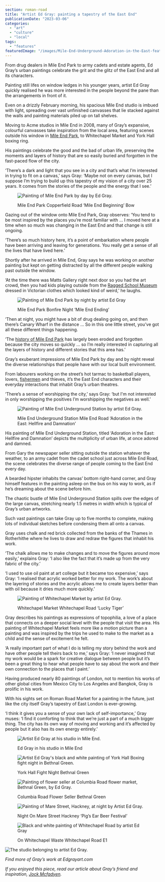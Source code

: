 ```yaml
---
section: roman-road
title: "Artist Ed Gray: painting a tapestry of the East End"
publicationDate: "2023-03-06"
categories: 
  - "art"
  - "culture"
  - "local"
tags: 
  - "features"
featuredImage: "/images/Mile-End-Underground-Adoration-in-the-East-feature-image.jpg"
---
```


From drug dealers in Mile End Park to army cadets and estate agents, Ed Gray’s urban paintings celebrate the grit and the glitz of the East End and all its characters.

Painting still lifes on window ledges in his younger years, artist Ed Gray quickly realised he was more interested in the people beyond the pane than the arrangements in front of it. 

Even on a drizzly February morning, his spacious Mile End studio is imbued with light, spreading over vast unfinished canvasses that lie stacked against the walls and painting materials piled up on tall shelves. 

Moving to Acme studios in Mile End in 2008, many of Gray’s expansive, colourful canvasses take inspiration from the local area, featuring scenes outside his window in [Mile End Park](https://romanroadlondon.com/eco-pavilion-mile-end-park-history/), to Whitechapel Market and York Hall boxing ring.

His paintings celebrate the good and the bad of urban life, preserving the moments and layers of history that are so easily buried and forgotten in the fast-paced flow of the city. 

‘There’s a dark and light that you see in a city and that’s what I’m interested in trying to fit on a canvas,’ says Gray: ‘Maybe not on every canvas, but I suppose I’m trying to build up this tapestry of my vision of a city over 25 years. It comes from the stories of the people and the energy that I see.’ 

<figure>

![Painting of Mile End Park by day by Ed Gray.](/images/mile-end-park-stadium-copperfield-road-bow.jpg)

<figcaption>

Mile End Park Copperfield Road ‘Mile End Beginning’ Bow

</figcaption>

</figure>

Gazing out of the window onto Mile End Park, Gray observes: ‘You tend to be most inspired by the places you’re most familiar with … I moved here at a time when so much was changing in the East End and that change is still ongoing. 

‘There’s so much history here, it’s a point of embarkation where people have been arriving and leaving for generations. You really get a sense of all the lives that have lived here.’ 

Shortly after he arrived in Mile End, Gray says he was working on another painting but kept on getting distracted by all the different people walking past outside the window. 

‘At the time there was Matts Gallery right next door so you had the art crowd, then you had kids playing outside from the [Ragged School Museum](https://romanroadlondon.com/copperfield-road-ragged-school-history/) dressed in Victorian clothes which looked kind of weird,’ he laughs. 

<figure>

![Painting of Mile End Park by night by artist Ed Gray ](/images/mile-end-stadium-mile-end-park-bonfire-night-bow.jpg)

<figcaption>

Mile End Park Bonfire Night ‘Mile End Ending’

</figcaption>

</figure>

‘Then at night, you might have a bit of drug dealing going on, and then there’s Canary Wharf in the distance … So in this one little street, you’ve got all these different things happening. 

‘The [history of Mile End Park](https://romanroadlondon.com/mile-end-park-history/) has largely been eroded and forgotten because the city moves so quickly … so I’m really interested in capturing all the layers of history and different stories that this area has.’ 

Gray’s exuberant impressions of Mile End Park by day and by night reveal the diverse relationships that people have with our local built environment. 

From labourers working on the street’s hot tarmac to basketball players, lovers, [fishermen](https://romanroadlondon.com/downey-brothers-fishmonger-leaves-globe-town-market/) and thieves, it’s the East End characters and their everyday interactions that inhabit Gray’s urban theatres. 

‘There’s a sense of worshipping the city,’ says Gray: ‘but I'm not interested in only worshipping the positives I’m worshipping the negatives as well.’

<figure>

![Painting of Mile End Underground Station by artist Ed Gray. ](/images/Mile-End-Underground-Adoration-in-the-East_.jpg)

<figcaption>

Mile End Underground Station Mile End Road ‘Adoration in the East: Hellfire and Damnation’

</figcaption>

</figure>

His painting of Mile End Underground Station, titled ‘Adoration in the East: Hellfire and Damnation’ depicts the multiplicity of urban life, at once adored and damned. 

From Gary the newspaper seller sitting outside the station whatever the weather, to an army cadet from the cadet school just across Mile End Road, the scene celebrates the diverse range of people coming to the East End every day. 

A bearded hipster inhabits the canvas’ bottom right-hand corner, and Gray himself features in the painting asleep on the bus on his way to work, as if he’s dreaming about the scene before him. 

The chaotic bustle of Mile End Underground Station spills over the edges of the large canvas, stretching nearly 1.5 metres in width which is typical of Gray’s urban artworks. 

Such vast paintings can take Gray up to five months to complete, making lots of individual sketches before condensing them all onto a canvas. 

Gray uses chalk and red brick collected from the banks of the Thames in Rotherhithe where he lives to draw and redraw the figures that inhabit his work. 

‘The chalk allows me to make changes and to move the figures around more easily,’ explains Gray: ‘I also like the fact that it’s made up from the very fabric of the city.’ 

‘I used to use oil paint at art college but it became too expensive,’ says Gray: ‘I realised that acrylic worked better for my work. The work’s about the layering of stories and the acrylic allows me to create layers better than with oil because it dries much more quickly.’

<figure>

![Painting of Whitechapel Market by artist Ed Gray. ](/images/Whitechapel-market-Lucky-Tiger.jpg)

<figcaption>

Whitechapel Market Whitechapel Road ‘Lucky Tiger’

</figcaption>

</figure>

Gray describes his paintings as expressions of topophilia, a love of a place that connects on a deeper social level with the people that visit the area. His painting of Whitechapel Market feels more like a motion picture than a painting and was inspired by the trips he used to make to the market as a child and the sense of excitement he felt. 

‘A really important part of what I do is telling my story behind the work and have other people tell theirs back to me,’ says Gray: ‘I never imagined that my work would be a spark for creative dialogue between people but it’s been a great thing to hear what people have to say about the work and their own connection to the places that I paint.’ 

Having produced nearly 80 paintings of London, not to mention his works of other global cities from Mexico City to Los Angeles and Bangkok, Gray is prolific in his work.

With his sights set on Roman Road Market for a painting in the future, just like the city itself Gray’s tapestry of East London is ever-growing. 

‘I think it gives you a sense of your own lack of self-importance,’ Gray muses: ‘I find it comforting to think that we’re just a part of a much bigger thing. The city has its own way of moving and working and it’s affected by people but it also has its own energy entirely.’

<figure>

![Artist Ed Gray at his studio in Mile End.](/images/Ed-Gray-artist-Acme-studios-Mile-End-1024x683.jpg)

<figcaption>

Ed Gray in his studio in Mile End

</figcaption>

</figure>

<figure>

![Artist Ed Gray's black and white painting of York Hall Boxing fight night in Bethnal Green.](/images/york-hall-fight-night-bethnal-green-tower-hamlets.jpg)

<figcaption>

York Hall Fight Night Bethnal Green

</figcaption>

</figure>

<figure>

![Painting of flower seller at Columbia Road flower market, Bethnal Green, by Ed Gray. ](/images/columbia-road-flower-seller-bethnal-green-hackney.jpg)

<figcaption>

Columbia Road Flower Seller Bethnal Green

</figcaption>

</figure>

<figure>

![Painting of Mare Street, Hackney, at night by Artist Ed Gray.](/images/night-on-mare-street-hackney-pigs-ear-beer-festival.jpg)

<figcaption>

Night On Mare Street Hackney ‘Pig’s Ear Beer Festival’

</figcaption>

</figure>

<figure>

![Black and white painting of Whitechapel Road by artist Ed Gray](/images/Whitechapel-Waste-Whitechapel-Road2.jpg)

<figcaption>

On Whitechapel Waste Whitechapel Road E1

</figcaption>

</figure>

![The studio belonging to artist Ed Gray.](/images/Ed-Gray-studio-Acme-Mile-End-1024x683.jpg)

_Find more of Gray’s work at Edgrayart.com_ 

_If you enjoyed this piece, read our article about Gray’s friend and inspiration,_ [_Jock Mcfadyen_](https://romanroadlondon.com/jock-mcfadyen-artist-east-london/)_._ 

